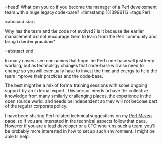=head1 What can you do if you become the manager of a Perl development team with a huge legacy code-base?
=timestamp 1613996116
=tags Perl

=abstract start

Why has the team and the code not evolved? Is it because the earlier management did not encourage them to learn from the Perl community and bring in better practices?

=abstract end

In many cases I see companies that hope the Perl code base will just keep working, but as technology changes that code-base will
also need to change so you will eventually have to invest the time and energy to help the team improve their practices and the code-base.


The best might be a mix of formal training sessions with some ongoing support by an external expert.
This person needs to have the collective knowledge from many similarly challenging places,
the experience in the open source world, and needs be independent so they will not become part of the regular corporate policy.


I have been sharing Perl-related technical suggestions on my <a href="https://perlmaven.com/">Perl Maven</a> page,
so if you are interested in the technical aspects follow that page.
However if you are a lead developer or a CTO who runs such a team,
you'll be probably more interested in how to set up such environment. I might be able to help.


